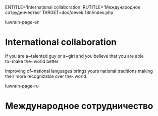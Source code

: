 
ENTITLE='International collaboration'
RUTITLE='Международное сотрудничество'
TARGET=doc/devel/i18n/index.php

luwrain-page-en

# International collaboration

If you are a~talented guy or a~girl and you believe that 
you are able to~make the~world better

Improving of~national languages brings yours national traditions 
making their more recognizable over the~world.


luwrain-page-ru

# Международное сотрудничество

